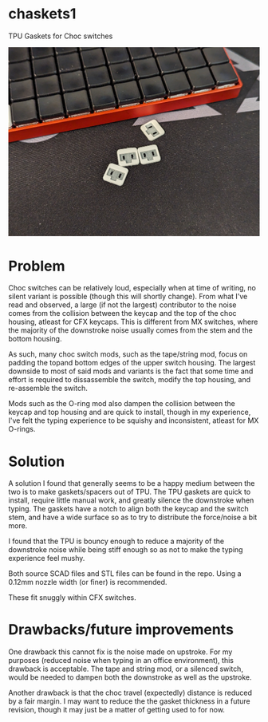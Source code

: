 # chaskets1
TPU Gaskets for Choc switches

![image of chaskets1](https://github.com/ChrisChrisLoLo/chaskets1/blob/main/images/PXL_20230910_223900281.jpg?raw=true)

# Problem
Choc switches can be relatively loud, especially when at time of writing, no silent variant is possible (though this will shortly change).
From what I've read and observed, a large (if not the largest) contributor to the noise comes from the 
collision between the keycap and the top of the choc housing, atleast for CFX keycaps. This is different from MX switches,
where the majority of the downstroke noise usually comes from the stem and the bottom housing.

As such, many choc switch mods, such as the tape/string mod, focus on padding the topand bottom edges of the upper switch housing.
The largest downside to most of said mods and variants is the fact that some time and effort is required to dissassemble the switch,
modify the top housing, and re-assemble the switch.

Mods such as the O-ring mod also dampen the collision between the keycap and top housing and are quick to install, though in my experience,
I've felt the typing experience to be squishy and inconsistent, atleast for MX O-rings.

# Solution
A solution I found that generally seems to be a happy medium between the two is to make gaskets/spacers out of TPU.
The TPU gaskets are quick to install, require little manual work, and greatly silence the downstroke when typing.
The gaskets have a notch to align both the keycap and the switch stem, and have a wide surface so as to try to distribute the force/noise a bit more.

I found that the TPU is bouncy enough to reduce a majority of the downstroke noise while being stiff enough so as not to make the typing experience feel mushy.

Both source SCAD files and STL files can be found in the repo. Using a 0.12mm nozzle width (or finer) is recommended.

These fit snuggly within CFX switches.

# Drawbacks/future improvements
One drawback this cannot fix is the noise made on upstroke. For my purposes (reduced noise when typing in an office environment), this drawback is acceptable.
The tape and string mod, or a silenced switch, would be needed to dampen both the downstroke as well as the upstroke.

Another drawback is that the choc travel (expectedly) distance is reduced by a fair margin. I may want to reduce the the gasket thickness in a future revision, though it may just be a matter of getting used to for now.

